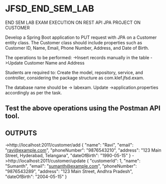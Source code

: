 # JFSD_END_SEM_LAB
END SEM LAB EXAM EXECUTION ON REST API JPA PROJECT ON CUSTOMER

Develop a Spring Boot application to PUT request with JPA on a Customer entity class. The Customer class should include properties such as Customer ID, Name, Email, Phone Number, Address, and Date of Birth. 

The operations to be performed:
->Insert records manually in the table
->Update Customer Name and Address

Students are required to:
Create the model, repository, service, and controller, considering the package structure as com.klef.jfsd.exam.

The database name should be -> labexam.
Update ->application.properties accordingly as per the task.

## Test the above operations using the Postman API tool.

## OUTPUTS
  ->http://localhost:2011/customer/add
      {
          "name": "Ravi",
          "email": "ravi@example.com",
          "phoneNumber": "9876543210",
          "address": "123 Main Street, Hyderabad, Telangana",
          "dateOfBirth": "1990-05-15"
      }
  ->http://localhost:2011/customer/update
    {
        "customerId": 1,
        "name": "Sumanth",
        "email": "sumanth@example.com",
        "phoneNumber": "9876543289",
        "address": "123 Main Street, Andhra Pradesh",
        "dateOfBirth": "2004-05-15"
    }

